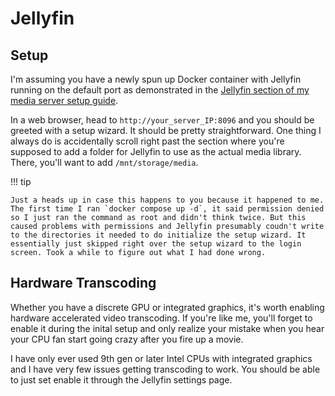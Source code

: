 # Jellyfin

## Setup

I'm assuming you have a newly spun up Docker container with Jellyfin running on the default port as demonstrated in the [Jellyfin section of my media server setup guide](../setup/mediaserver.md#jellyfin).

In a web browser, head to `http://your_server_IP:8096` and you should be greeted with a setup wizard. It should be pretty straightforward. One thing I always do is accidentally scroll right past the section where you're supposed to add a folder for Jellyfin to use as the actual media library. There, you'll want to add `/mnt/storage/media`.

!!! tip

    Just a heads up in case this happens to you because it happened to me. The first time I ran `docker compose up -d`, it said permission denied so I just ran the command as root and didn't think twice. But this caused problems with permissions and Jellyfin presumably coudn't write to the directories it needed to do initialize the setup wizard. It essentially just skipped right over the setup wizard to the login screen. Took a while to figure out what I had done wrong.

## Hardware Transcoding

Whether you have a discrete GPU or integrated graphics, it's worth enabling hardware accelerated video transcoding. If you're like me, you'll forget to enable it during the inital setup and only realize your mistake when you hear your CPU fan start going crazy after you fire up a movie.

I have only ever used 9th gen or later Intel CPUs with integrated graphics and I have very few issues getting transcoding to work. You should be able to just set enable it through the Jellyfin settings page.
